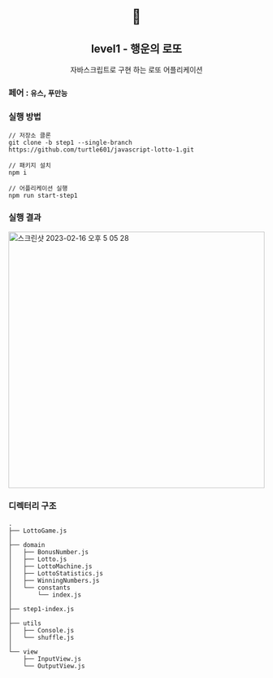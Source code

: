 <h1 align="middle">🎱</h1>
<h2 align="middle">level1 - 행운의 로또</h2>
<p align="middle">자바스크립트로 구현 하는 로또 어플리케이션</p>

### 페어 : `유스`, `푸만능`

### 실행 방법

```
// 저장소 클론
git clone -b step1 --single-branch https://github.com/turtle601/javascript-lotto-1.git

// 패키지 설치
npm i

// 어플리케이션 실행
npm run start-step1

```

### 실행 결과

<img width="504" alt="스크린샷 2023-02-16 오후 5 05 28" src="https://user-images.githubusercontent.com/78203399/219304614-ed7664a8-ec81-4087-98ae-fa71ee8537c9.png">

### 디렉터리 구조
```
.
├── LottoGame.js
│
├── domain
│   ├── BonusNumber.js
│   ├── Lotto.js
│   ├── LottoMachine.js
│   ├── LottoStatistics.js
│   ├── WinningNumbers.js
│   └── constants
│       └── index.js
│
├── step1-index.js
│
├── utils
│   ├── Console.js
│   └── shuffle.js
│
└── view
    ├── InputView.js
    └── OutputView.js
```
